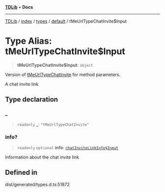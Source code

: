[**TDLib**](../../../../../../README.md) • **Docs**

***

[TDLib](../../../../../../modules.md) / [index](../../../../../README.md) / [types](../../../README.md) / [default](../README.md) / tMeUrlTypeChatInvite$Input

# Type Alias: tMeUrlTypeChatInvite$Input

> **tMeUrlTypeChatInvite$Input**: `object`

Version of [tMeUrlTypeChatInvite](tMeUrlTypeChatInvite.md) for method parameters.

A chat invite link

## Type declaration

### \_

> `readonly` **\_**: `"tMeUrlTypeChatInvite"`

### info?

> `readonly` `optional` **info**: [`chatInviteLinkInfo$Input`](chatInviteLinkInfo$Input.md)

Information about the chat invite link

## Defined in

dist/generated/types.d.ts:51872

